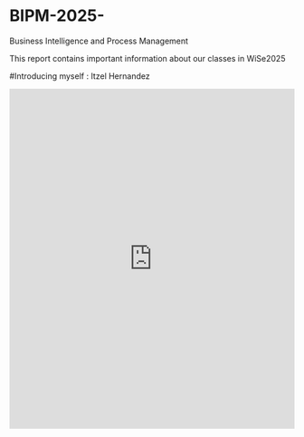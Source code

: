 # BIPM-2025-
Business Intelligence and Process Management 

This report contains important information about our classes in WiSe2025

#Introducing myself : Itzel Hernandez

<iframe 
  src="https://itzelhgz.github.io/BIPM-2025-/academic_journey_map.html" 
  width="100%" 
  height="600" 
  style="border:none;">
</iframe>
